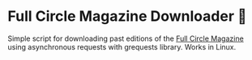 # Full Circle Magazine Downloader :orange_book:
Simple script for downloading past editions of the [Full Circle Magazine](http://fullcirclemagazine.org) using
asynchronous requests with grequests library. Works in Linux.

